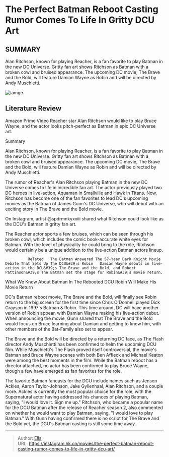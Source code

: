 # The Perfect Batman Reboot Casting Rumor Comes To Life In Gritty DCU Art


## SUMMARY 



  Alan Ritchson, known for playing Reacher, is a fan favorite to play Batman in the new DC Universe.   Gritty fan art shows Ritchson as Batman with a broken cowl and bruised appearance.   The upcoming DC movie, The Brave and the Bold, will feature Damian Wayne as Robin and will be directed by Andy Muschietti.  

![iamge](https://static1.srcdn.com/wordpress/wp-content/uploads/2023/12/close-up-shot-of-alan-ritchson-s-bloody-face-in-a-broken-batman-helmet-in-dcu-fan-art.jpg)

## Literature Review
Amazon Prime Video Reacher star Alan Ritchson would like to play Bruce Wayne, and the actor looks pitch-perfect as Batman in epic DC Universe art.


Summary

  Alan Ritchson, known for playing Reacher, is a fan favorite to play Batman in the new DC Universe.   Gritty fan art shows Ritchson as Batman with a broken cowl and bruised appearance.   The upcoming DC movie, The Brave and the Bold, will feature Damian Wayne as Robin and will be directed by Andy Muschietti.  






The rumor of Reacher&#39;s Alan Ritchson playing Batman in the new DC Universe comes to life in incredible fan art. The actor previously played two DC heroes in live-action, Aquaman in Smallville and Hawk in Titans. Now, Ritchson has become one of the fan favorites to lead DC&#39;s upcoming movies as the Batman of James Gunn&#39;s DC Universe, who will debut with an exciting story in The Brave and the Bold movie.

On Instagram, artist @spdrmnkyxxiii shared what Ritchson could look like as the DCU&#39;s Batman in gritty fan art.


 

The Reacher actor sports a few bruises, which can be seen through his broken cowl, which includes the comic book-accurate white eyes for Batman. With the level of physicality he could bring to the role, Ritchson would certainly be a unique addition to the live-action Batman actors lineup.

              Related   The Batman Answered The 57-Year Dark Knight Movie Debate That Sets Up The DCU&#39;s Robin   Damian Wayne debuts in live-action in the DCU&#39;s The Brave and the Bold, and Robert Pattinson&#39;s The Batman set the stage for Robin&#39;s movie return.    


 What We Know About Batman In The Rebooted DCU 
Robin Will Make His Movie Return
          

DC&#39;s Batman reboot movie, The Brave and the Bold, will finally see Robin return to the big screen for the first time since Chris O&#39;Donnell played Dick Grayson in 1997&#39;s Batman &amp; Robin. This time around, DC will have another version of Robin appear, with Damian Wayne making his live-action debut. When announcing the movie, Gunn shared that The Brave and the Bold would focus on Bruce learning about Damian and getting to know him, with other members of the Bat-Family also set to appear.

The Brave and the Bold will be directed by a returning DC face, as The Flash director Andy Muschietti has been confirmed to helm the upcoming DCU film. While Muschietti&#39;s The Flash proved itself controversial, the movie&#39;s Batman and Bruce Wayne scenes with both Ben Affleck and Michael Keaton were among the best moments in the film. While the Batman reboot has a director attached, no actor has been confirmed to play Bruce Wayne, though a few have emerged as fan favorites for the role.

The favorite Batman fancasts for the DCU include names such as Jensen Ackles, Aaron Taylor-Johnson, Jake Gyllenhaal, Alan Ritchson, and a couple more. Ackles is currently the most popular choice for the role, with the Supernatural actor having addressed his chances of playing Batman, saying, &#34;I would love it. Sign me up.&#34; Ritchson, who became a popular name for the DCU Batman after the release of Reacher season 2, also commented on whether he would want to play Batman, saying, &#34;I would love to play Batman.&#34; With Gunn having confirmed there is no script for The Brave and the Bold yet, the DCU&#39;s Batman casting is still some time away.



---

> Author: [Ella](https://instagram.hk.cn/)  
> URL: https://instagram.hk.cn/movies/the-perfect-batman-reboot-casting-rumor-comes-to-life-in-gritty-dcu-art/  

